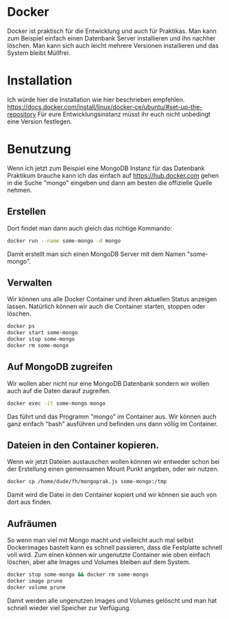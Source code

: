 # Docker
Docker ist praktisch für die Entwicklung und auch für
Praktikas. Man kann zum
Beispiel einfach einen Datenbank Server installieren und ihn
nachher löschen.
Man kann sich auch leicht mehrere Versionen installieren und
das System bleibt
Müllfrei.

# Installation
Ich würde hier die Installation wie hier beschrieben empfehlen.
https://docs.docker.com/install/linux/docker-ce/ubuntu/#set-up-the-repository
Für eure Entwicklungsinstanz müsst ihr euch nicht unbedingt
eine Version
festlegen.

# Benutzung
Wenn ich jetzt zum Beispiel eine MongoDB Instanz für das
Datenbank Praktikum
brauche kann ich das einfach auf https://hub.docker.com gehen
in die Suche
"mongo" eingeben und dann am besten die offizielle Quelle
nehmen.  

## Erstellen
Dort findet man dann auch gleich das richtige Kommando:
```sh
docker run --name some-mongo -d mongo
```
Damit erstellt man sich einen MongoDB Server mit dem Namen
"some-mongo".

## Verwalten
Wir können uns alle Docker Container und ihren aktuellen Status
anzeigen lassen. Natürlich können wir auch die Container
starten, stoppen oder löschen.
```sh
docker ps
docker start some-mongo
docker stop some-mongo
docker rm some-mongo
```

## Auf MongoDB zugreifen
Wir wollen aber nicht nur eine MongoDB Datenbank sondern wir
wollen auch auf die Daten darauf zugreifen.
```sh
docker exec -it some-mongo mongo
```
Das führt und das Programm "mongo" im Container aus. Wir können
auch ganz einfach "bash" ausführen und befinden uns dann völlig
im Container.

## Dateien in den Container kopieren.
Wenn wir jetzt Dateien austauschen wollen können wir entweder
schon bei der Erstellung einen gemeinsamen Mount Punkt angeben,
oder wir nutzen.
```sh
docker cp /home/dude/fh/mongoprak.js some-mongo:/tmp
```
Damit wird die Datei in den Container kopiert und wir können
sie auch von dort aus finden.

## Aufräumen
So wenn man viel mit Mongo macht und vielleicht auch mal
selbst Dockerimages bastelt kann es schnell passieren, dass
die Festplatte schnell voll wird.
Zum einen können wir ungenutzte Container wie oben einfach
löschen, aber alte Images und Volumes bleiben auf dem System.
```sh
docker stop some-mongo && docker rm some-mongo
docker image prune
docker volume prune
```
Damit werden alle ungenutzen Images und Volumes gelöscht und
man hat schnell wieder viel Speicher zur Verfügung.
